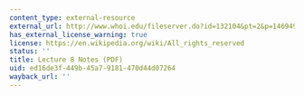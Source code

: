 ```yaml
---
content_type: external-resource
external_url: http://www.whoi.edu/fileserver.do?id=132104&pt=2&p=146949
has_external_license_warning: true
license: https://en.wikipedia.org/wiki/All_rights_reserved
status: ''
title: Lecture 8 Notes (PDF)
uid: ed16de3f-449b-45a7-9181-470d44d07264
wayback_url: ''
---
```

